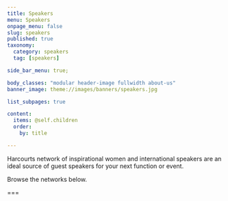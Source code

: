 ```yaml
---
title: Speakers
menu: Speakers
onpage_menu: false
slug: speakers
published: true
taxonomy:
  category: speakers
  tag: [speakers]

side_bar_menu: true;

body_classes: "modular header-image fullwidth about-us"
banner_image: theme://images/banners/speakers.jpg

list_subpages: true

content:
  items: @self.children
  order:
    by: title

---
```


Harcourts network of inspirational women and international speakers are an ideal source of guest speakers for your next function or event.

Browse the networks below.

===
